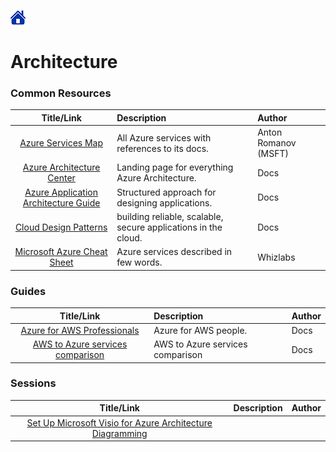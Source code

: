 [![Home](/src/Home.png)](README.md)

# Architecture


### Common Resources
|                                             Title/Link                                             | Description                                                    | Author               |
| :------------------------------------------------------------------------------------------------: | :------------------------------------------------------------- | :------------------- |
|                      [Azure Services Map](https://aka.ms/azure-services-map/)                      | All Azure services with references to its docs.                | Anton Romanov (MSFT) |
|         [Azure Architecture Center](https://docs.microsoft.com/en-us/azure/architecture/)          | Landing page for everything Azure Architecture.                | Docs                 |
| [Azure Application Architecture Guide](https://docs.microsoft.com/en-us/azure/architecture/guide/) | Structured approach for designing applications.                | Docs                 |
|      [Cloud Design Patterns ](https://docs.microsoft.com/en-us/azure/architecture/patterns/)       | building reliable, scalable, secure applications in the cloud. | Docs                 |
|     [Microsoft Azure Cheat Sheet ](https://www.whizlabs.com/blog/microsoft-azure-cheat-sheet/)     | Azure services described in few words.                         | Whizlabs             |


### Guides
|                                                     Title/Link                                                     | Description                      | Author |
| :----------------------------------------------------------------------------------------------------------------: | :------------------------------- | :----- |
|        [Azure for AWS Professionals](https://docs.microsoft.com/en-us/azure/architecture/aws-professional/)        | Azure for AWS people.            | Docs   |
| [AWS to Azure services comparison ](https://docs.microsoft.com/en-us/azure/architecture/aws-professional/services) | AWS to Azure services comparison | Docs   |


### Sessions
|                                                Title/Link                                                | Description | Author |
| :------------------------------------------------------------------------------------------------------: | :---------- | :----- |
| [Set Up Microsoft Visio for Azure Architecture Diagramming](https://www.youtube.com/watch?v=UjPZAC1AbKc) |             |        |


